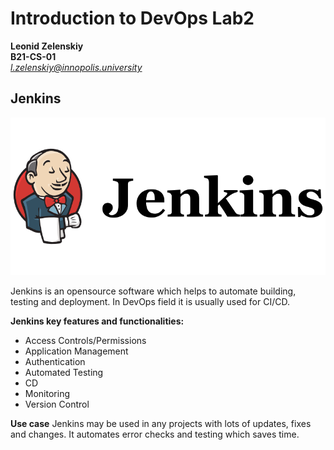# Introduction to DevOps Lab2
**Leonid Zelenskiy** <br>
**B21-CS-01** <br>
*l.zelenskiy@innopolis.university*

## **Jenkins**
<div style="text-align: center;">
<img src="logo.png">
</div>

Jenkins is an opensource software which helps to automate building, testing and deployment. In DevOps field it is usually used for CI/CD. 

**Jenkins key features and functionalities:**
- Access Controls/Permissions
- Application Management
- Authentication
- Automated Testing
- CD
- Monitoring
- Version Control

**Use case**
Jenkins may be used in any projects with lots of updates, fixes and changes. It automates error checks and testing which saves time.